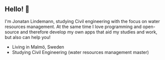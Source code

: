 ## Hello! 👋

I'm Jonatan Lindemann, studying Civil engineering with the focus on water resources management. At the same time I love programming and open-source and therefore develop my own apps that aid my studies and work, but also can help you!
* Living in Malmö, Sweden
* Studying Civil Engineering (water resources management master)

